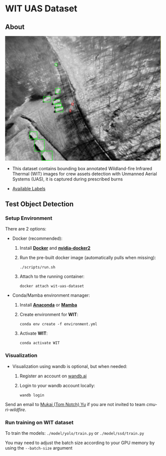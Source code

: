 # WIT UAS Dataset

## About

![about](./figures/about.png)

- This dataset contains bounding box annotated Wildland-fire Infrared Thermal (WIT) images for crew assets detection with Unmanned Aerial Systems (UAS), it is captured during prescribed burns

- [Available Labels](./dataset.classes)

## Test Object Detection

### Setup Environment

There are 2 options:

- Docker (recommended):

  1. Install [**Docker**](https://docs.docker.com/get-docker/) and [**nvidia-docker2**](https://docs.nvidia.com/datacenter/cloud-native/container-toolkit/install-guide.html#docker)

  1. Run the pre-built docker image (automatically pulls when missing):

     ```Shell
     ./scripts/run.sh
     ```

  1. Attach to the running container:

     ```Shell
     docker attach wit-uas-dataset
     ```

- Conda/Mamba environment manager:

  1. Install [**Anaconda**](https://docs.anaconda.com/anaconda/install/index.html) or [**Mamba**](https://mamba.readthedocs.io/en/latest/installation.html)

  1. Create environment for **WIT**:

     ```Shell
     conda env create -f environment.yml
     ```

  1. Activate **WIT**:

     ```Shell
     conda activate WIT
     ```

### Visualization

- Visualization using wandb is optional, but when needed:

  1. Register an account on [wandb.ai](https://wandb.ai/site)

  1. Login to your wandb account locally:

     ```Shell
     wandb login
     ```

Send an email to [Mukai (Tom Notch) Yu](mailto:mukaiy@andrew.cmu.edu) if you are not invited to team *cmu-ri-wildfire*.

### Run training on WIT dataset

To train the models: `./model/yolo/train.py` or `./model/ssd/train.py`

You may need to adjust the batch size according to your GPU memory by using the `--batch-size` argument
